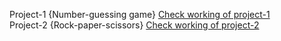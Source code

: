 Project-1 {Number-guessing game}
[Check working of project-1](https://harsha12a.github.io/Assignments-of-fullstack/Games-in-JS/Number-guessing-game/)<br/>
Project-2 {Rock-paper-scissors}
[Check working of project-2](https://harsha12a.github.io/Assignments-of-fullstack/Games-in-JS/Rock-paper-scissors/)
